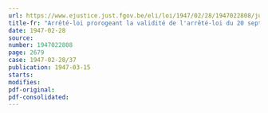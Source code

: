 ```yaml
---
url: https://www.ejustice.just.fgov.be/eli/loi/1947/02/28/1947022808/justel
title-fr: "Arrêté-loi prorogeant la validité de l'arrêté-loi du 20 septembre 1945 relatif à la normalisation et transférant la compétence en matière de normalisation au ministère du rééquipement national"
date: 1947-02-28
source:
number: 1947022808
page: 2679
case: 1947-02-28/37
publication: 1947-03-15
starts:
modifies:
pdf-original:
pdf-consolidated:
---
```


